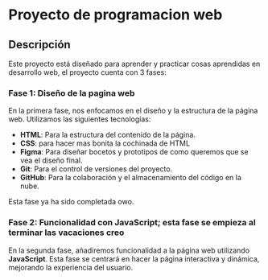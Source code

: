 # Proyecto de programacion web

## Descripción

Este proyecto está diseñado para aprender y practicar cosas aprendidas en desarrollo web, el proyecto cuenta con 3 fases:

### Fase 1: Diseño de la pagina web

En la primera fase, nos enfocamos en el diseño y la estructura de la página web. Utilizamos las siguientes tecnologías:

- **HTML**: Para la estructura del contenido de la página.
- **CSS**: para hacer mas bonita la cochinada de HTML
- **Figma**: Para diseñar bocetos y prototipos de como queremos que se vea el diseño final.
- **Git**: Para el control de versiones del proyecto.
- **GitHub**: Para la colaboración y el almacenamiento del código en la nube.

Esta fase ya ha sido completada owo.

### Fase 2: Funcionalidad con JavaScript; esta fase se empieza al terminar las vacaciones creo

En la segunda fase, añadiremos funcionalidad a la página web utilizando **JavaScript**. Esta fase se centrará en hacer la página interactiva y dinámica, mejorando la experiencia del usuario.
